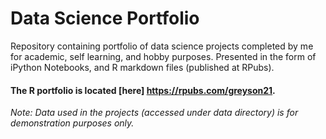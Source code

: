 # Data Science Portfolio
Repository containing portfolio of data science projects completed by me for academic, self learning, and hobby purposes. Presented in the form of iPython Notebooks, and R markdown files (published at RPubs).

#### The R portfolio is located [here] https://rpubs.com/greyson21.

_Note: Data used in the projects (accessed under data directory) is for demonstration purposes only._
